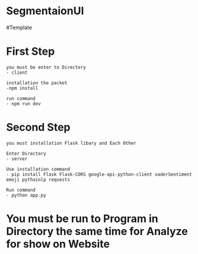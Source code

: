 # SegmentaionUI
#Template 


# First Step 
    you must be enter to Directory
    - client

    installation the packet
    -npm install   
    
    run command 
    - npm run dev

# Second Step 
    you must installation Flask libary and Each Other

    Enter Directory 
    - server 

    Use installation command
    - pip install Flask Flask-CORS google-api-python-client vaderSentiment emoji pythainlp requests

    Run command 
    - python app.py


# You must be run to Program in Directory the same time for Analyze for show on Website